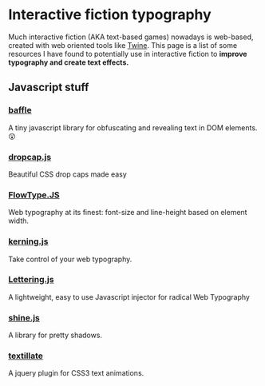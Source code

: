 # Interactive fiction typography

Much interactive fiction (AKA text-based games) nowadays is web-based, created with web oriented tools like [Twine](http://twinery.org). This page is a list of some resources I have found to potentially use in interactive fiction to **improve typography and create text effects.**

## Javascript stuff

### [baffle](https://github.com/camwiegert/baffle)
A tiny javascript library for obfuscating and revealing text in DOM elements. 😲

### [dropcap.js](https://github.com/adobe-webplatform/dropcap.js)
Beautiful CSS drop caps made easy 

### [FlowType.JS](https://github.com/simplefocus/FlowType.JS)
Web typography at its finest: font-size and line-height based on element width. 

### [kerning.js](https://github.com/endtwist/kerning.js)
Take control of your web typography. 

### [Lettering.js](https://github.com/davatron5000/Lettering.js)
A lightweight, easy to use Javascript <span> injector for radical Web Typography 

### [shine.js](https://github.com/bigspaceship/shine.js)
A library for pretty shadows. 

### [textillate](https://github.com/jschr/textillate)
A jquery plugin for CSS3 text animations. 
